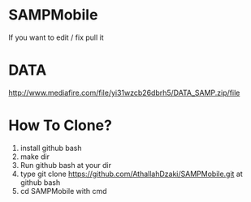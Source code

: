 # SAMPMobile
If you want to edit / fix pull it
# DATA
http://www.mediafire.com/file/yi31wzcb26dbrh5/DATA_SAMP.zip/file

# How To Clone?
1. install github bash
2. make dir
3. Run github bash at your dir
4. type git clone https://github.com/AthallahDzaki/SAMPMobile.git at github bash
5. cd SAMPMobile with cmd
